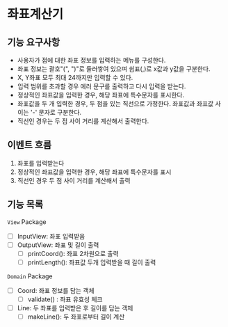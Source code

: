 # 좌표계산기

## 기능 요구사항
- 사용자가 점에 대한 좌표 정보를 입력하는 메뉴를 구성한다.
- 좌표 정보는 괄호"(", ")"로 둘러쌓여 있으며 쉼표(,)로 x값과 y값을 구분한다.
- X, Y좌표 모두 최대 24까지만 입력할 수 있다.
- 입력 범위를 초과할 경우 에러 문구를 출력하고 다시 입력을 받는다.
- 정상적인 좌표값을 입력한 경우, 해당 좌표에 특수문자를 표시한다.
- 좌표값을 두 개 입력한 경우, 두 점을 있는 직선으로 가정한다. 좌표값과 좌표값 사이는 '-' 문자로 구분한다. 
- 직선인 경우는 두 점 사이 거리를 계산해서 출력한다.

## 이벤트 흐름
1. 좌표를 입력받는다
2. 정상적인 좌표값을 입력한 경우, 해당 좌표에 특수문자를 표시
3. 직선인 경우 두 점 사이 거리를 계산해서 출력

## 기능 목록
`View` Package
- [ ] InputView: 좌표 입력받음
- [ ] OutputView: 좌표 및 길이 출력
  - [ ] printCoord(): 좌표 2차원으로 출력
  - [ ] printLength(): 좌표값 두개 입력받을 때 길이 출력

`Domain` Package
- [ ] Coord: 좌표 정보를 담는 객체
  - [ ] validate() : 좌표 유효성 체크
- [ ] Line: 두 좌표를 입력받은 후 길이를 담는 객체
  - [ ] makeLine(): 두 좌표로부터 길이 계산
